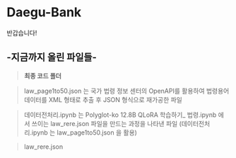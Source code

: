 # Daegu-Bank

반갑습니다!

## -지금까지 올린 파일들-
> **최종 코드 폴더**

  > law_page1to50.json 는 국가 법령 정보 센터의 OpenAPI를 활용하여 법령용어 데이터를 XML 형태로 추출 후 JSON 형식으로 재가공한 파일

  > 데이터전처리.ipynb 는 Polyglot-ko 12.8B QLoRA 학습하기_ 법령.ipynb 에서 쓰이는 law_rere.json 파일을 만드는 과정을 나타낸 파일
(데이터전처리.ipynb 는 law_page1to50.json 을 활용)

  > law_rere.json
